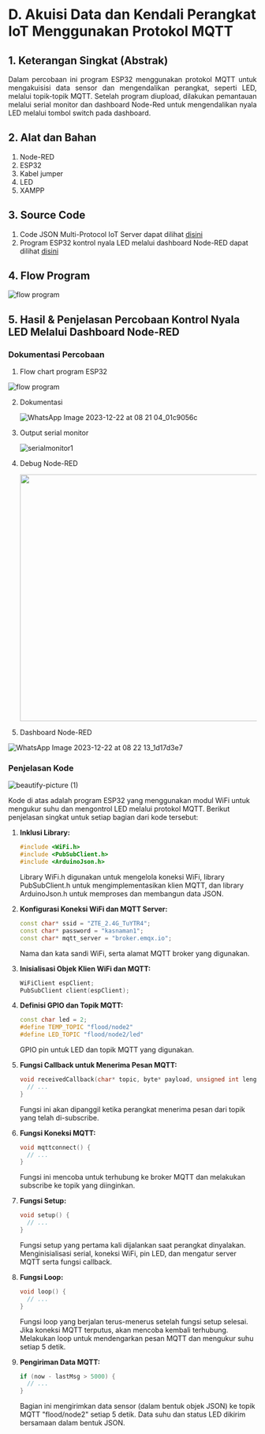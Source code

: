 # D. Akuisi Data dan Kendali Perangkat IoT Menggunakan Protokol MQTT

## 1. Keterangan Singkat (Abstrak)
<p align="justify">Dalam percobaan ini program ESP32 menggunakan protokol MQTT untuk mengakuisisi data sensor dan mengendalikan perangkat, seperti LED, melalui topik-topik MQTT. Setelah program diupload, dilakukan pemantauan melalui serial monitor dan dashboard Node-Red untuk mengendalikan nyala LED melalui tombol switch pada dashboard.
   
## 2. Alat dan Bahan
1. Node-RED
2. ESP32
3. Kabel jumper
4. LED
5. XAMPP

## 3. Source Code

1. Code JSON Multi-Protocol IoT Server dapat dilihat <a href="https://github.com/JustBadrun/Embeded_System/blob/dd513af13ce3906220b904cf8b1522e06d7a0c23/Jobsheet%204/B.%20Transmisi%20Data%20Menggunakan%20Protokol%20HTTP/flow%20program%20Multi-Protocol%20IoT.json">disini</a>
2. Program ESP32 kontrol nyala LED melalui dashboard Node-RED dapat dilihat <a href="https://github.com/JustBadrun/Embeded_System/blob/5de87485d941e0818fd193cdf1d823249256daca/Jobsheet%204/D.%20Akuisi%20Data%20dan%20Kendali%20Perangkat%20IoT%20Menggunakan%20Protokol%20MQTT/akuisisi/akuisisi.ino">disini</a>


## 4. Flow Program
![flow program ](https://github.com/JustBadrun/Embeded_System/assets/128286595/ddcda868-d0a5-4d99-b021-15370a3a6e8b)

## 5. Hasil & Penjelasan Percobaan Kontrol Nyala LED Melalui Dashboard Node-RED
### Dokumentasi Percobaan

1. Flow chart program ESP32
   
  ![flow program ](https://github.com/JustBadrun/Embeded_System/assets/128286595/8416db68-b655-4562-9c90-fedd291b8952)
   
2. Dokumentasi
   
   ![WhatsApp Image 2023-12-22 at 08 21 04_01c9056c](https://github.com/JustBadrun/Embeded_System/assets/128286595/13547144-2d63-43d3-8adb-016d78373858)

4. Output serial monitor
   
   ![serialmonitor1](https://github.com/JustBadrun/Embeded_System/assets/128286595/72266af7-a40f-45fc-933c-ce0a4062d98a)

5. Debug Node-RED
   
   <img src="https://github.com/brianrahma/system-embedded/assets/82065700/6f42ea1e-cc21-48d6-8e28-a84fb027c729" height="500">
   
6. Dashboard Node-RED
   
  ![WhatsApp Image 2023-12-22 at 08 22 13_1d17d3e7](https://github.com/JustBadrun/Embeded_System/assets/128286595/473009bc-0983-4b1b-9a15-ea96e908a5a0)

### Penjelasan Kode
![beautify-picture (1)](https://github.com/JustBadrun/Embeded_System/assets/128286595/b7ad94c3-3f76-43f4-a538-ed8f82348a06)

Kode di atas adalah program ESP32 yang menggunakan modul WiFi untuk mengukur suhu dan mengontrol LED melalui protokol MQTT. Berikut penjelasan singkat untuk setiap bagian dari kode tersebut:

1. **Inklusi Library:**
   ```cpp
   #include <WiFi.h>
   #include <PubSubClient.h>
   #include <ArduinoJson.h>
   ```
   Library WiFi.h digunakan untuk mengelola koneksi WiFi, library PubSubClient.h untuk mengimplementasikan klien MQTT, dan library ArduinoJson.h untuk memproses dan membangun data JSON.

2. **Konfigurasi Koneksi WiFi dan MQTT Server:**
   ```cpp
   const char* ssid = "ZTE_2.4G_TuYTR4";
   const char* password = "kasnaman1";
   const char* mqtt_server = "broker.emqx.io";
   ```
   Nama dan kata sandi WiFi, serta alamat MQTT broker yang digunakan.

3. **Inisialisasi Objek Klien WiFi dan MQTT:**
   ```cpp
   WiFiClient espClient;
   PubSubClient client(espClient);
   ```

4. **Definisi GPIO dan Topik MQTT:**
   ```cpp
   const char led = 2;
   #define TEMP_TOPIC "flood/node2"
   #define LED_TOPIC "flood/node2/led"
   ```

   GPIO pin untuk LED dan topik MQTT yang digunakan.

5. **Fungsi Callback untuk Menerima Pesan MQTT:**
   ```cpp
   void receivedCallback(char* topic, byte* payload, unsigned int length) {
     // ...
   }
   ```

   Fungsi ini akan dipanggil ketika perangkat menerima pesan dari topik yang telah di-subscribe.

6. **Fungsi Koneksi MQTT:**
   ```cpp
   void mqttconnect() {
     // ...
   }
   ```

   Fungsi ini mencoba untuk terhubung ke broker MQTT dan melakukan subscribe ke topik yang diinginkan.

7. **Fungsi Setup:**
   ```cpp
   void setup() {
     // ...
   }
   ```

   Fungsi setup yang pertama kali dijalankan saat perangkat dinyalakan. Menginisialisasi serial, koneksi WiFi, pin LED, dan mengatur server MQTT serta fungsi callback.

8. **Fungsi Loop:**
   ```cpp
   void loop() {
     // ...
   }
   ```

   Fungsi loop yang berjalan terus-menerus setelah fungsi setup selesai. Jika koneksi MQTT terputus, akan mencoba kembali terhubung. Melakukan loop untuk mendengarkan pesan MQTT dan mengukur suhu setiap 5 detik.

9. **Pengiriman Data MQTT:**
   ```cpp
   if (now - lastMsg > 5000) {
     // ...
   }
   ```

   Bagian ini mengirimkan data sensor (dalam bentuk objek JSON) ke topik MQTT "flood/node2" setiap 5 detik. Data suhu dan status LED dikirim bersamaan dalam bentuk JSON.

